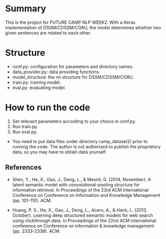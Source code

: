 # Summary

This is the project for FUTURE CAMP NLP WEEK2. With a Keras implementation of DSSM/CDSSM/CGRU, the model determines whether two given sentences are related to each other.

# Structure

* conf.py: configuration for parameters and directory names.
* data_provider.py: data providing functions.
* model_structure: the nn structure for DSSM/CDSSM/CGRU.
* train.py: training model.
* eval.py: evaluating model.

# How to run the code

1. Set relevant parameters according to your choice in conf.py.
2. Run train.py.
3. Run eval.py.
* You need to put data files under directory camp_dataset2/ prior to running the code. The author is not authorized to publish the proprietory data, so you may have to obtain data yourself.

## References

* Shen, Y., He, X., Gao, J., Deng, L., & Mesnil, G. (2014, November). A latent semantic model with convolutional-pooling structure for information retrieval. In Proceedings of the 23rd ACM International Conference on Conference on Information and Knowledge Management (pp. 101-110). ACM.

* Huang, P. S., He, X., Gao, J., Deng, L., Acero, A., & Heck, L. (2013, October). Learning deep structured semantic models for web search using clickthrough data. In Proceedings of the 22nd ACM international conference on Conference on information & knowledge management (pp. 2333-2338). ACM.
